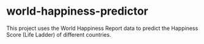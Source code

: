# world-happiness-predictor
This project uses the World Happiness Report data to predict the Happiness Score (Life Ladder) of different countries.
